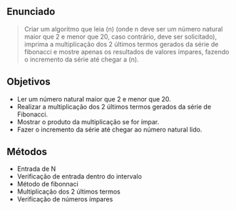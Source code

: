 ## Enunciado

> Criar um algoritmo que leia (n) (onde n deve ser um número natural maior que 2 e menor que 20, caso contrário, deve ser solicitado), imprima a multiplicação dos 2 últimos termos gerados da série de fibonacci e mostre apenas os resultados de valores ímpares, fazendo o incremento da série até chegar a (n).

## Objetivos

- Ler um número natural maior que 2 e menor que 20.
- Realizar a multiplicação dos 2 últimos termos gerados da série de Fibonacci.
- Mostrar o produto da multiplicação se for ímpar.
- Fazer o incremento da série até chegar ao número natural lido.

## Métodos

- Entrada de N
- Verificação de entrada dentro do intervalo
- Método de fibonnaci
- Multiplicação dos 2 últimos termos
- Verificação de números ímpares